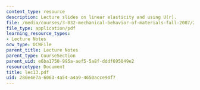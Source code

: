 ```yaml
---
content_type: resource
description: Lecture slides on linear elasticity and using U(r).
file: /media/courses/3-032-mechanical-behavior-of-materials-fall-2007/280e4e7a60634a54a4a94650acce94f7_lec13.pdf
file_type: application/pdf
learning_resource_types:
- Lecture Notes
ocw_type: OCWFile
parent_title: Lecture Notes
parent_type: CourseSection
parent_uid: e6ba1750-995a-aef5-5a8f-dddf695049e2
resourcetype: Document
title: lec13.pdf
uid: 280e4e7a-6063-4a54-a4a9-4650acce94f7
---
```

